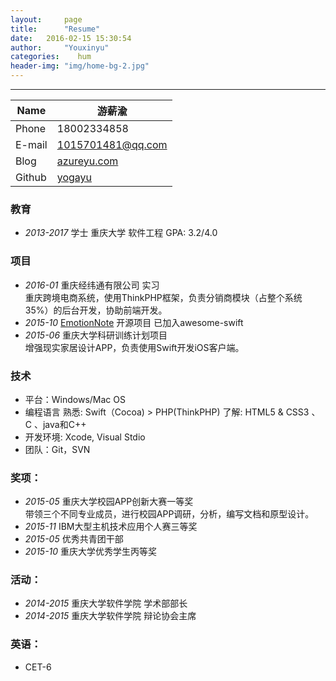 ```yaml
---
layout:     page
title:      "Resume"
date:	2016-02-15 15:30:54
author:     "Youxinyu"
categories:    hum
header-img: "img/home-bg-2.jpg"
---
```


---

|Name|  游薪渝| 
| ------------ | ------------- | 
| Phone |18002334858  | 
| E-mail | <1015701481@qq.com>  | 
|Blog|[azureyu.com](http://azureyu.com) |
|Github|[yogayu](http://yogayu.com)|

### 教育

- *2013-2017* 学士 重庆大学 软件工程 GPA: 3.2/4.0 

### 项目

- *2016-01* 重庆经纬通有限公司 实习	
重庆跨境电商系统，使用ThinkPHP框架，负责分销商模块（占整个系统35%）的后台开发，协助前端开发。
- *2015-10*	[EmotionNote](https://github.com/Yogayu/EmotionNote) 开源项目
已加入awesome-swift
- *2015-06* 重庆大学科研训练计划项目	
增强现实家居设计APP，负责使用Swift开发iOS客户端。


### 技术
- 平台：Windows/Mac OS
- 编程语言
	熟悉:	Swift（Cocoa) > PHP(ThinkPHP) 
	了解:	HTML5 & CSS3 、C 、java和C++
- 开发环境: Xcode, Visual Stdio
- 团队：Git，SVN

### 奖项：

- *2015-05* 		重庆大学校园APP创新大赛一等奖  
带领三个不同专业成员，进行校园APP调研，分析，编写文档和原型设计。
- *2015-11* 		IBM大型主机技术应用个人赛三等奖 
- *2015-05* 		优秀共青团干部			
- *2015-10* 		重庆大学优秀学生丙等奖 

### 活动：
- *2014-2015*	重庆大学软件学院 学术部部长 
- *2014-2015*	重庆大学软件学院 辩论协会主席

### 英语：

- CET-6